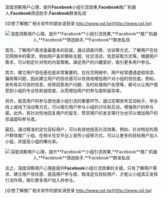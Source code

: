 深度洞察用户心理，提升**Facebook**小组引流效果,**Facebook**推广机器人,**Facebook**筛选助手,**Facebook**群发私信

[😍想了解推广相关软件的朋友请登录 http://www.vst.tw](http://www.vst.tw)

 <center><img src="https://vst.tw/MP4/tuiguang/png/2.png" alt="深度洞察用户心理，提升**Facebook**小组引流效果,**Facebook**推广机器人,**Facebook**筛选助手,**Facebook**群发私信"></center>

首先，了解用户需求是最基本的前提。通过调查问卷、访谈等方式，了解用户在社交网络中的需求，例如用户喜欢哪些主题、社交活动、信息获取方式等。根据用户需求，可以制定针对性的内容策略，满足用户的兴趣爱好，吸引更多用户参与。

其次，建立用户信任感也是非常重要的。在社交网络中，用户经常遭遇虚假信息、骗局等问题，因此建立用户的信任感可以有效地增加用户对小组的信任度。例如，发布真实可信的信息、经常回答用户问题、及时处理用户反馈等，都可以让用户感受到小组的专业性和诚信度，从而增加用户的参与度和留存率。

另外，提高用户的参与度也是小组引流的重要环节。通过定期发布互动帖子、举办线上或线下活动等方式，可以吸引用户参与小组的讨论和互动，增强用户的参与感。此外，有针对性地回复用户的留言、赞赏用户的发言等行为也可以增加用户的忠诚度和参与度。

最后，通过精准的定位目标用户，可以有效地提高引流效果。例如，针对特定的用户群体推广小组、在相关社交平台上宣传小组等方式，可以让更多的目标用户加入小组，并提高小组的曝光率。

 <center><img src="https://vst.tw/MP4/tuiguang/png/4.png" alt="深度洞察用户心理，提升**Facebook**小组引流效果,**Facebook**推广机器人,**Facebook**筛选助手,**Facebook**群发私信"></center>

总之，深度洞察用户心理是提升**Facebook**小组引流效果的关键。只有了解用户需求、建立用户信任感、提高用户参与度、精准定位目标用户，才能让小组真正发挥引流作用，吸引更多用户加入并参与。

[😍想了解推广相关软件的朋友请登录 http://www.vst.tw](http://www.vst.tw)



